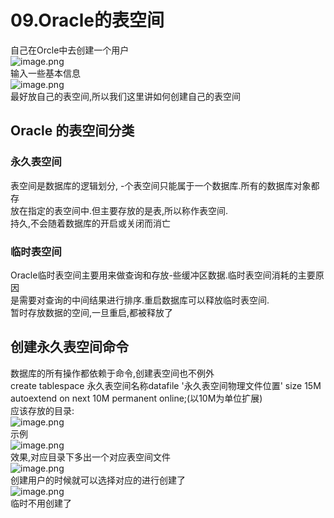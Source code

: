 # 09.Oracle的表空间

自己在Orcle中去创建一个用户<br />![image.png](https://cdn.nlark.com/yuque/0/2019/png/349894/1560860421313-5faef6c2-3c34-4df4-9f93-fb04c9be2035.png#align=left&display=inline&height=284&name=image.png&originHeight=568&originWidth=437&size=194820&status=done&width=218.5)<br />输入一些基本信息<br />![image.png](https://cdn.nlark.com/yuque/0/2019/png/349894/1560860481063-b0e35e04-439b-4e64-ba63-e04d6ef7844f.png#align=left&display=inline&height=143&name=image.png&originHeight=286&originWidth=507&size=61216&status=done&width=253.5)<br />最好放自己的表空间,所以我们这里讲如何创建自己的表空间
<a name="nBxTJ"></a>
## 
<a name="hjqCF"></a>
## Oracle 的表空间分类
<a name="mOx61"></a>
### 永久表空间
表空间是数据库的逻辑划分, -个表空间只能属于一个数据库.所有的数据库对象都存<br />放在指定的表空间中.但主要存放的是表,所以称作表空间.<br />持久,不会随着数据库的开启或关闭而消亡
<a name="CqrvG"></a>
### 临时表空间
Oracle临时表空间主要用来做查询和存放-些缓冲区数据.临时表空间消耗的主要原因<br />是需要对查询的中间结果进行排序.重启数据库可以释放临时表空间.<br />暂时存放数据的空间,一旦重启,都被释放了
<a name="9dpK8"></a>
## 
<a name="9Vyta"></a>
## 创建永久表空间命令
数据库的所有操作都依赖于命令,创建表空间也不例外<br />create tablespace 永久表空间名称datafile '永久表空间物理文件位置' size 15M<br />autoextend on next 10M permanent online;(以10M为单位扩展)<br />应该存放的目录:<br />![image.png](https://cdn.nlark.com/yuque/0/2019/png/349894/1560860700020-8f2ada68-6e08-4698-a487-93986d30c2ad.png#align=left&display=inline&height=152&name=image.png&originHeight=304&originWidth=426&size=90429&status=done&width=213)<br />示例<br />![image.png](https://cdn.nlark.com/yuque/0/2019/png/349894/1560860740008-54774487-ec73-4730-9bc1-e13fa74faedd.png#align=left&display=inline&height=50&name=image.png&originHeight=100&originWidth=1067&size=44187&status=done&width=533.5)<br />效果,对应目录下多出一个对应表空间文件<br />![image.png](https://cdn.nlark.com/yuque/0/2019/png/349894/1560860756642-b647b7f7-af29-4d01-a3d2-13b194e43692.png#align=left&display=inline&height=101&name=image.png&originHeight=202&originWidth=409&size=60428&status=done&width=204.5)<br />创建用户的时候就可以选择对应的进行创建了<br />![image.png](https://cdn.nlark.com/yuque/0/2019/png/349894/1560860793113-7720f8d1-7f85-465e-b89b-c903bb184bce.png#align=left&display=inline&height=126&name=image.png&originHeight=252&originWidth=494&size=52528&status=done&width=247)<br />临时不用创建了




